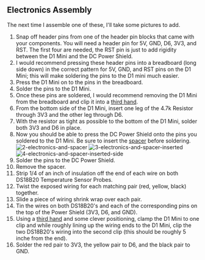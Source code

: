 ## Electronics Assembly 

The next time I assemble one of these, I'll take some pictures to add.
1. Snap off header pins from one of the header pin blocks that came with your components. You will need a header pin for 5V, GND, D6, 3V3, and RST. The first four are needed, the RST pin is just to add rigidity between the D1 Mini and the DC Power Shield.
2. I would recommend pressing these header pins into a breadboard (long side down) in the correct pattern for 5V, GND, and RST pins on the D1 Mini; this will make soldering the pins to the D1 mini much easier.
3. Press the D1 Mini on to the pins in the breadboard.
4. Solder the pins to the D1 Mini.
5. Once these pins are soldered, I would recommend removing the D1 Mini from the breadboard and clip it into a [third hand](https://en.wikipedia.org/wiki/Helping_hand_(tool)).
6. From the bottom side of the D1 Mini, insert one leg of the 4.7k Resistor through 3V3 and the other leg through D6.
7. With the resistor as tight as possible to the bottom of the D1 Mini, solder both 3V3 and D6 in place.
8. Now you should be able to press the DC Power Shield onto the pins you soldered to the D1 Mini. Be sure to insert the [spacer](https://www.printables.com/model/259295-esp-shield-solder-spacer) before soldering.
![2-electronics-and-spacer](https://user-images.githubusercontent.com/4724577/184462537-a2b78668-7f86-4ea0-98f0-43a03e7348ec.jpg)
![3-electronics-and-spacer-inserted](https://user-images.githubusercontent.com/4724577/184462541-0ec240d3-f7c3-4e77-ba08-74e298b98570.jpg)
![4-electronics-and-spacer-inserted-side](https://user-images.githubusercontent.com/4724577/184462880-a24e45a4-a4ad-46f9-a712-220e4b8e3bc7.jpg)
9. Solder the pins to the DC Power Shield.
10. Remove the spacer.
11. Strip 1/4 of an inch of insulation off the end of each wire on both DS18B20 Temperature Sensor Probes.
12. Twist the exposed wiring for each matching pair (red, yellow, black) together.
13. Slide a piece of wiring shrink wrap over each pair.
14. Tin the wires on both DS18B20's and each of the corresponding pins on the top of the Power Shield (3V3, D6, and GND).
15. Using a [third hand](https://en.wikipedia.org/wiki/Helping_hand_(tool)) and some clever positioning, clamp the D1 Mini to one clip and while roughly lining up the wiring ends to the D1 Mini, clip the two DS18B20's wiring into the second clip (this should be roughly 5 inche from the end).
16. Solder the red pair to 3V3, the yellow pair to D6, and the black pair to GND. 
